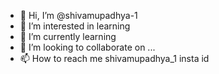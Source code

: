 - 👋 Hi, I’m @shivamupadhya-1
- 👀 I’m interested in learning
- 🌱 I’m currently learning 
- 💞️ I’m looking to collaborate on ...
- 📫 How to reach me shivamupadhya_1 insta id

<!---
shivamupadhya-1/shivamupadhya-1 is a ✨ special ✨ repository because its `README.md` (this file) appears on your GitHub profile.
You can click the Preview link to take a look at your changes.
--->
